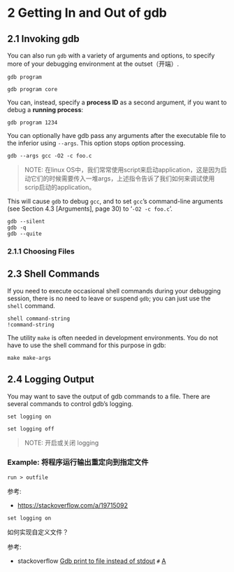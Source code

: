 # 2 Getting In and Out of gdb



## 2.1 Invoking gdb

You can also run `gdb` with a variety of arguments and options, to specify more of your debugging environment at the outset（开端）.



```shell
gdb program
```



```shell
gdb program core
```

You can, instead, specify a **process ID** as a second argument, if you want to debug a **running process**:

```shell
gdb program 1234
```



You can optionally have gdb pass any arguments after the executable file to the inferior using `--args`. This option stops option processing.

```shell
gdb --args gcc -O2 -c foo.c
```

> NOTE: 在linux OS中，我们常常使用script来启动application，这是因为启动它们的时候需要传入一堆args，上述指令告诉了我们如何来调试使用scrip启动的application。

This will cause `gdb` to debug `gcc`, and to set `gcc`’s command-line arguments (see Section 4.3 [Arguments], page 30) to ‘`-O2 -c foo.c`’.



```shell
gdb --silent
gdb -q
gdb --quite
```



### 2.1.1 Choosing Files

## 2.3 Shell Commands

If you need to execute occasional shell commands during your debugging session, there is no need to leave or suspend `gdb`; you can just use the `shell` command.

```
shell command-string
!command-string
```

The utility `make` is often needed in development environments. You do not have to use the shell command for this purpose in gdb:

```shell
make make-args
```



## 2.4 Logging Output

You may want to save the output of gdb commands to a file. There are several commands to control gdb’s logging.

```
set logging on

set logging off
```

> NOTE: 开启或关闭 logging

### Example: 将程序运行输出重定向到指定文件

`run > outfile`

参考:

- https://stackoverflow.com/a/19715092

`set logging on`

如何实现自定义文件？

参考: 

- stackoverflow [Gdb print to file instead of stdout](https://stackoverflow.com/questions/5941158/gdb-print-to-file-instead-of-stdout) `#` [A](https://stackoverflow.com/a/5941271)

